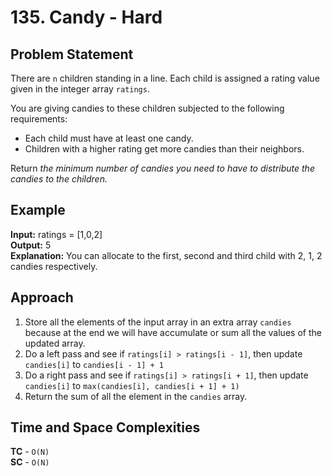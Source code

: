 # 135. Candy - Hard

## Problem Statement
There are `n` children standing in a line. Each child is assigned a rating value given in the integer array `ratings`.

You are giving candies to these children subjected to the following requirements:

- Each child must have at least one candy.
- Children with a higher rating get more candies than their neighbors.

Return *the minimum number of candies you need to have to distribute the candies to the children.*

## Example
**Input:** ratings = [1,0,2]<br>
**Output:** 5<br>
**Explanation:** You can allocate to the first, second and third child with 2, 1, 2 candies respectively.

## Approach
1. Store all the elements of the input array in an extra array `candies` because at the end we will have accumulate or sum all the values of the updated array.
2. Do a left pass and see if `ratings[i] > ratings[i - 1]`, then update `candies[i]` to `candies[i - 1] + 1`
3. Do a right pass and see if `ratings[i] > ratings[i + 1]`, then update `candies[i]` to `max(candies[i], candies[i + 1] + 1)`
4. Return the sum of all the element in the `candies` array.

## Time and Space Complexities
**TC** - `O(N)`<br>
**SC** - `O(N)`
